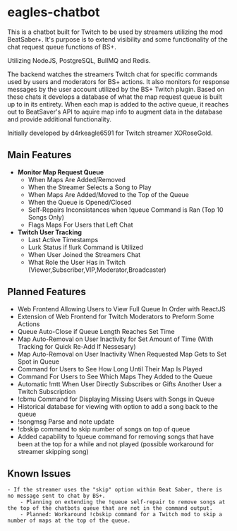 # eagles-chatbot

This is a chatbot built for Twitch to be used by streamers utilizing the mod BeatSaber+. It's purpose is to extend visibility and some functionality of the chat request queue functions of BS+. 

Utilizing NodeJS, PostgreSQL, BullMQ and Redis. 

The backend watches the streamers Twitch chat for specific commands used by users and moderators for BS+ actions. It also monitors for response messages by the user account utilized by the BS+ Twitch plugin. Based on these chats it develops a database of what the map request queue is built up to in its entirety. When each map is added to the active queue, it reaches out to BeatSaver's API to aquire map info to augment data in the database and provide additional functionality.

Initially developed by d4rkeagle6591 for Twitch streamer XORoseGold.

## Main Features
- **Monitor Map Request Queue**
    - When Maps Are Added/Removed
    - When the Streamer Selects a Song to Play
    - When Maps Are Added/Moved to the Top of the Queue
    - When the Queue is Opened/Closed
    - Self-Repairs Inconsistances when !queue Command is Ran (Top 10 Songs Only)
    - Flags Maps For Users that Left Chat
- **Twitch User Tracking**
    - Last Active Timestamps
    - Lurk Status if !lurk Command is Utilized
    - When User Joined the Streamers Chat
    - What Role the User Has in Twitch (Viewer,Subscriber,VIP,Moderator,Broadcaster)

## Planned Features
- Web Frontend Allowing Users to View Full Queue In Order with ReactJS
- Extension of Web Frontend for Twitch Moderators to Preform Some Actions
- Queue Auto-Close if Queue Length Reaches Set Time
- Map Auto-Removal on User Inactivity for Set Amount of Time (With Tracking for Quick Re-Add If Nessesary)
- Map Auto-Removal on User Inactivity When Requested Map Gets to Set Spot in Queue
- Command for Users to See How Long Until Their Map Is Played
- Command For Users to See Which Maps They Added to the Queue
- Automatic !mtt When User Directly Subscribes or Gifts Another User a Twitch Subscription
- !cbmu Command for Displaying Missing Users with Songs in Queue
- Historical database for viewing with option to add a song back to the queue
- !songmsg Parse and note update
- !cbskip command to skip number of songs on top of queue
- Added capability to !queue command for removing songs that have been at the top for a while and not played (possible workaround for streamer skipping song)

## Known Issues
    - If the streamer uses the "skip" option within Beat Saber, there is no message sent to chat by BS+.
        - Planning on extending the !queue self-repair to remove songs at the top of the chatbots queue that are not in the command output.
        - Planned: Workaround !cbskip command for a Twitch mod to skip a number of maps at the top of the queue.
